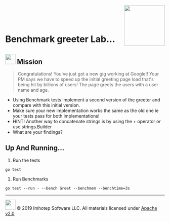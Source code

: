 <img src="../../assets/gophernand.png" align="right" width="128" height="auto"/>

<br/>
<br/>
<br/>

# Benchmark greeter Lab...

## <img src="../../assets/lab.png" width="auto" height="32"/> Mission

> Congratulations! You've just got a new gig working at Google!!
> Your PM says we have to speed up the initial greeting page load that's
> being hit by billions of users! The page greets the users with
> a user name and age.

* Using Benchmark tests implement a second version of the greeter and compare with this initial version.
* Make sure your new implementation works the same as the old one ie your tests pass for both implementations!
* HINT! Another way to concatenate strings is by using the + operator or use strings.Builder
* What are your findings?


## Up And Running...

1. Run the tests

```shell
go test
```

1. Run Benchmarks

```shell
go test --run - --bench Greet --benchmem --benchtime=3s
```

---
<img src="../../assets/imhotep_logo.png" width="32" height="auto"/> © 2019 Imhotep Software LLC.
All materials licensed under [Apache v2.0](http://www.apache.org/licenses/LICENSE-2.0)